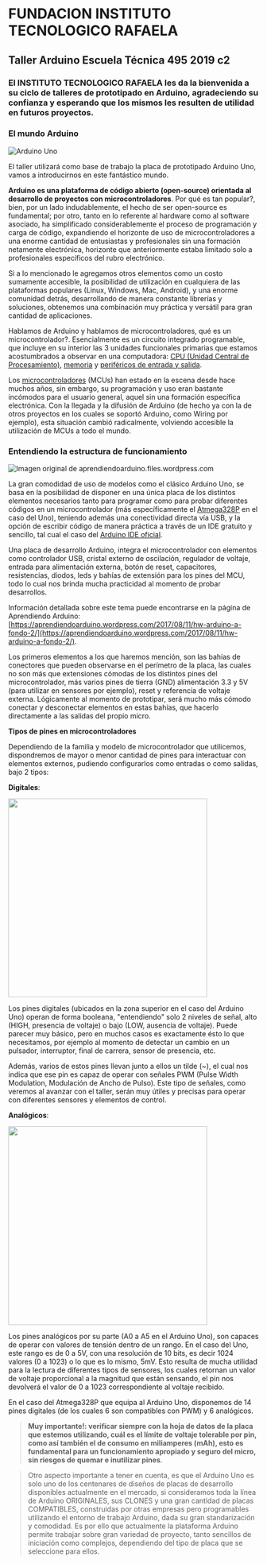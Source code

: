 # **FUNDACION INSTITUTO TECNOLOGICO RAFAELA**
## **Taller Arduino Escuela Técnica 495 2019 c2**

### **El INSTITUTO TECNOLOGICO RAFAELA les da la bienvenida a su ciclo de talleres de prototipado en Arduino, agradeciendo su confianza y esperando que los mismos les resulten de utilidad en futuros proyectos.**

### El mundo Arduino

![Arduino Uno](https://store-cdn.arduino.cc/usa/catalog/product/cache/1/image/520x330/604a3538c15e081937dbfbd20aa60aad/a/0/a000066_featured_4.jpg)

El taller utilizará como base de trabajo la placa de prototipado Arduino Uno, vamos a introducirnos en este fantástico mundo.

**Arduino es una plataforma de código abierto (open-source) orientada al desarrollo de proyectos con microcontroladores**. Por qué es tan popular?, bien, por un lado indudablemente, el hecho de ser open-source es fundamental; por otro, tanto en lo referente al hardware como al software asociado, ha simplificado considerablemente el proceso de programación y carga de código, expandiendo el horizonte de uso de microcontroladores a una enorme cantidad de entusiastas y profesionales sin una formación netamente electrónica, horizonte que anteriormente estaba limitado solo a profesionales específicos del rubro electrónico.

Si a lo mencionado le agregamos otros elementos como un costo sumamente accesible, la posibilidad de utilización en cualquiera de las plataformas populares (Linux, Windows, Mac, Android), y una enorme comunidad detrás, desarrollando de manera constante librerías y soluciones, obtenemos una combinación muy práctica y versátil para gran cantidad de aplicaciones.

Hablamos de Arduino y hablamos de microcontroladores, qué es un microcontrolador?. Esencialmente es un circuito integrado programable, que incluye en su interior las 3 unidades funcionales primarias que estamos acostumbrados a observar en una computadora: [CPU (Unidad Central de Procesamiento)](https://es.wikipedia.org/wiki/Unidad_central_de_procesamiento), [memoria](https://es.wikipedia.org/wiki/Memoria_(inform%C3%A1tica)) y [periféricos de entrada y salida](https://es.wikipedia.org/wiki/Perif%C3%A9rico_(inform%C3%A1tica)).

Los [microcontroladores](https://es.wikipedia.org/wiki/Microcontrolador) (MCUs) han estado en la escena desde hace muchos años, sin embargo, su programación y uso eran bastante incómodos para el usuario general, aquel sin una formación específica electrónica. Con la llegada y la difusión de Arduino (de hecho ya con la de otros proyectos en los cuales se soportó Arduino, como Wiring por ejemplo), esta situación cambió radicalmente, volviendo accesible la utilización de MCUs a todo el mundo.

### Entendiendo la estructura de funcionamiento

![Imagen original de aprendiendoarduino.files.wordpress.com](https://aprendiendoarduino.files.wordpress.com/2017/08/componetes-uno.jpg)

La gran comodidad de uso de modelos como el clásico Arduino Uno, se basa en la posibilidad de disponer en una única placa de los distintos elementos necesarios tanto para programar como para probar diferentes códigos en un microcontrolador (más específicamente el [Atmega328P](https://es.wikipedia.org/wiki/Atmega328) en el caso del Uno), teniendo además una conectividad directa vía USB, y la opción de escribir código de manera práctica a través de un IDE gratuito y sencillo, tal cual el caso del [Arduino IDE oficial](https://www.arduino.cc/en/Main/Software).

Una placa de desarrollo Arduino, integra el microcontrolador con elementos como controlador USB, cristal externo de oscilación, regulador de voltaje, entrada para alimentación externa, botón de reset, capacitores, resistencias, diodos, leds y bahías de extensión para los pines del MCU, todo lo cual nos brinda mucha practicidad al momento de probar desarrollos.

Información detallada sobre este tema puede encontrarse en la página de Aprendiendo Arduino: [https://aprendiendoarduino.wordpress.com/2017/08/11/hw-arduino-a-fondo-2/](https://aprendiendoarduino.wordpress.com/2017/08/11/hw-arduino-a-fondo-2/).

Los primeros elementos a los que haremos mención, son las bahías de conectores que pueden observarse en el perímetro de la placa, las cuales no son más que extensiones cómodas de los distintos pines del microcontrolador, más varios pines de tierra (GND) alimentación 3.3 y 5V (para utilizar en sensores por ejemplo), reset y referencia de voltaje externa. Lógicamente al momento de prototipar, será mucho más cómodo conectar y desconectar elementos en estas bahías, que hacerlo directamente a las salidas del propio micro.

<b>Tipos de pines en microcontroladores</b>

Dependiendo de la familia y modelo de microcontrolador que utilicemos, dispondremos de mayor o menor cantidad de pines para interactuar con elementos externos, pudiendo configurarlos como entradas o como salidas, bajo 2 tipos:

<b>Digitales</b>:

<img src="https://openwebinars.net/media/django-summernote/2015-01-31/12bddab0-3d93-4510-98ca-ef8a7410ed11.jpg" width="400">

Los pines digitales (ubicados en la zona superior en el caso del Arduino Uno) operan de forma booleana, "entendiendo" solo 2 niveles de señal, alto (HIGH, presencia de voltaje) o bajo (LOW, ausencia de voltaje). Puede parecer muy básico, pero en muchos casos es exactamente ésto lo que necesitamos, por ejemplo al momento de detectar un cambio en un pulsador, interruptor, final de carrera, sensor de presencia, etc.

Además, varios de estos pines llevan junto a ellos un tilde (~), el cual nos indica que ese pin es capaz de operar con señales PWM (Pulse Width Modulation, Modulación de Ancho de Pulso). Este tipo de señales, como veremos al avanzar con el taller, serán muy útiles y precisas para operar con diferentes sensores y elementos de control.

<b>Analógicos</b>:

<img src="https://openwebinars.net/media/django-summernote/2015-01-31/dea32eaf-5a37-4f8d-aeaf-4db538d71020.jpg" width="400">

Los pines analógicos por su parte (A0 a A5 en el Arduino Uno), son capaces de operar con valores de tensión dentro de un rango. En el caso del Uno, este rango es de 0 a 5V, con una resolución de 10 bits, es decir 1024 valores (0 a 1023) o lo que es lo mismo, 5mV. Esto resulta de mucha utilidad para la lectura de diferentes tipos de sensores, los cuales retornan un valor de voltaje proporcional a la magnitud que están sensando, el pin nos devolverá el valor de 0 a 1023 correspondiente al voltaje recibido.

En el caso del Atmega328P que equipa al Arduino Uno, disponemos de 14 pines digitales (de los cuales 6 son compatibles con PWM) y 6 analógicos.

> <b>Muy importante!: verificar siempre con la hoja de datos de la placa que estemos utilizando, cuál es el límite de voltaje tolerable por pin, como así también el de consumo en miliamperes (mAh), esto es fundamental para un funcionamiento apropiado y seguro del micro, sin riesgos de quemar e inutilizar pines</b>.

> Otro aspecto importante a tener en cuenta, es que el Arduino Uno es solo uno de los centenares de diseños de placas de desarrollo disponibles actualmente en el mercado, si consideramos toda la línea de Arduino ORIGINALES, sus CLONES y una gran cantidad de placas COMPATIBLES, construidas por otras empresas pero programables utilizando el entorno de trabajo Arduino, dada su gran standarización y comodidad. Es por ello que actualmente la plataforma Arduino permite trabajar sobre gran variedad de proyecto, tanto sencillos de iniciación como complejos, dependiendo del tipo de placa que se seleccione para ellos.
